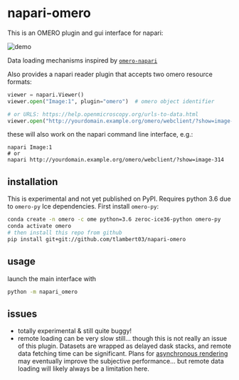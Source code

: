 # napari-omero

This is an OMERO plugin and gui interface for napari:

![demo](demo.gif)

Data loading mechanisms inspired by [`omero-napari`](https://gitlab.com/openmicroscopy/incubator/omero-napari)

Also provides a napari reader plugin that accepts two omero resource formats:

```python
viewer = napari.Viewer()
viewer.open("Image:1", plugin="omero")  # omero object identifier

# or URLS: https://help.openmicroscopy.org/urls-to-data.html
viewer.open("http://yourdomain.example.org/omero/webclient/?show=image-314")
```

these will also work on the napari command line interface, e.g.:

```shell
napari Image:1
# or
napari http://yourdomain.example.org/omero/webclient/?show=image-314
```

## installation

This is experimental and not yet published on PyPI.
Requires python 3.6 due to `omero-py` Ice dependencies.  First install `omero-py`:

```sh
conda create -n omero -c ome python=3.6 zeroc-ice36-python omero-py
conda activate omero
# then install this repo from github
pip install git+git://github.com/tlambert03/napari-omero
```

## usage

launch the main interface with

```sh
python -m napari_omero
```

## issues

- totally experimental & still quite buggy!
- remote loading can be very slow still... though this is not really an issue of this plugin.  Datasets are wrapped as delayed dask stacks, and remote data fetching time can be significant.  Plans for [asynchronous rendering](https://napari.org/docs/explanations/rendering.html) may eventually improve the subjective performance... but remote data loading will likely always be a limitation here.
